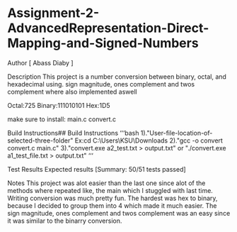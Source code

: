 # Assignment-2-AdvancedRepresentation-Direct-Mapping-and-Signed-Numbers
Author
[ Abass Diaby ]

Description
This project is a number conversion between binary, octal, and hexadecimal using. sign magnitude, ones complement and twos complement where also implemented aswell

Octal:725
Binary:111010101
Hex:1D5

make sure to install: main.c convert.c

Build Instructions## Build Instructions
‘‘‘bash 
1)."User-file-location-of-selected-three-folder" Ex:cd C:\Users\KSU\Downloads 
2)."gcc -o convert convert.c main.c" 
3)."convert.exe a2_test.txt > output.txt" or "./convert.exe a1_test_file.txt > output.txt" 
‘‘‘

Test Results
Expected results [Summary: 50/51 tests passed]

Notes
This project was alot easier than the last one since alot of the methods where repeated like, the main which I stuggled with last time. Writing conversion was much pretty fun. The hardest was hex to binary, because I decided to group them into 4 which made it much easier. The sign magnitude, ones complement and twos complement was an easy since it was similar to the binarry conversion.
